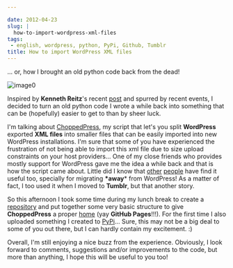 ```yaml
---

date: 2012-04-23
slug: |
  how-to-import-wordpress-xml-files
tags:
 - english, wordpress, python, PyPi, Github, Tumblr
title: How to import WordPress XML files
---
```


... or, how I brought an old python code back from the dead!

![image0](http://media.tumblr.com/tumblr_m2y9r6Wdw31r7yex1.png)

Inspired by **Kenneth Reitz**\'s recent
[post](http://kennethreitz.com/repository-structure-and-python.html) and
spurred by recent events, I decided to turn an old python code I wrote a
while back into something that can be (hopefully) easier to get to than
by sheer luck.

I'm talking about
[ChoppedPress](http://omaciel.github.com/choppedpress/), my script that
let's you split **WordPress** exported **XML files** into smaller files
that can be easily imported into new WordPress installations. I'm sure
that some of you have experienced the frustration of not being able to
import this xml file due to size upload constraints on your host
providers... One of my close friends who provides mostly support for
WordPress gave me the idea a while back and that is how the script came
about. Little did I know that [other](http://snarfed.org/pyblosxom2wxr)
[people](http://blog.ivandemarino.me/2010/10/12/From-Wordpress-to-Bloggart)
have find it useful too, specially for migrating **\*away**\* from
WordPress! As a matter of fact, I too used it when I moved to
**Tumblr**, but that another story.

So this afternoon I took some time during my lunch break to create a
[repository](https://github.com/omaciel/choppedpress) and put together
some very basic structure to give **ChoppedPress** a proper
[home](http://omaciel.github.com/choppedpress/) (yay **GitHub
Pages**!!!). For the first time I also uploaded something I created to
[PyPi](http://pypi.python.org/pypi/choppedpress/0.0.1)... Sure, this may
not be a big deal to some of you out there, but I can hardly contain my
excitement. :)

Overall, I'm still enjoying a nice buzz from the experience. Obviously,
I look forward to comments, suggestions and/or improvements to the code,
but more than anything, I hope this will be useful to you too!
